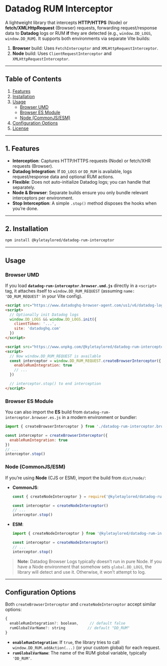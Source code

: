 # Datadog RUM Interceptor

A lightweight library that intercepts **HTTP/HTTPS** (Node) or **fetch/XMLHttpRequest** (Browser) requests, forwarding request/response data to **Datadog** logs or RUM **if** they are detected (e.g., `window.DD_LOGS`, `window.DD_RUM`). It supports both environments via separate Vite builds:

1. **Browser** build: Uses `FetchInterceptor` and `XMLHttpRequestInterceptor`.  
2. **Node** build: Uses `ClientRequestInterceptor` and `XMLHttpRequestInterceptor`.

---

## Table of Contents

1. [Features](#features)  
1. [Installation](#installation)  
1. [Usage](#usage)  
   - [Browser UMD](#browser-umd)  
   - [Browser ES Module](#browser-es-module)  
   - [Node (CommonJS/ESM)](#node-commonjsesm)  
1. [Configuration Options](#configuration-options)  
1. [License](#license)

---

## 1. Features

- **Interception**: Captures HTTP/HTTPS requests (Node) or fetch/XHR requests (Browser).  
- **Datadog Integration**: If `DD_LOGS` or `DD_RUM` is available, logs request/response data and optional RUM actions.  
- **Flexible**: Does not auto-initialize Datadog logs; you can handle that separately.  
- **Node & Browser**: Separate builds ensure you only bundle relevant interceptors per environment.  
- **Stop Interception**: A simple `.stop()` method disposes the hooks when you’re done.

---

## 2. Installation

```bash
npm install @kyletaylored/datadog-rum-interceptor
```

---

## Usage

### Browser UMD

If you load **`datadog-rum-interceptor.browser.umd.js`** directly in a `<script>` tag, it attaches itself to `window.DD_RUM_REQUEST` (assuming `name: 'DD_RUM_REQUEST'` in your Vite config).

```html
<script src="https://www.datadoghq-browser-agent.com/us1/v6/datadog-logs.js"></script>
<script>
  // Optionally init Datadog logs
  window.DD_LOGS && window.DD_LOGS.init({
    clientToken: '...',
    site: 'datadoghq.com'
  })
</script>

<script src="https://www.unpkg.com/@kyletaylored/datadog-rum-interceptor@latest/dist/browser/datadog-rum-interceptor.browser.umd.js"></script>
<script>
  // Now window.DD_RUM_REQUEST is available
  const interceptor = window.DD_RUM_REQUEST.createBrowserInterceptor({
    enableRumIntegration: true
    // ...
  })

  // interceptor.stop() to end interception
</script>
```

### Browser ES Module

You can also import the **ES** build from `datadog-rum-interceptor.browser.es.js` in a modern environment or bundler:

```js
import { createBrowserInterceptor } from './datadog-rum-interceptor.browser.es.js'

const interceptor = createBrowserInterceptor({
  enableRumIntegration: true
})
// ...
interceptor.stop()
```

### Node (CommonJS/ESM)

If you’re using **Node** (CJS or ESM), import the build from `dist/node/`:

- **CommonJS**:
  ```js
  const { createNodeInterceptor } = require('@kyletaylored/datadog-rum-interceptor')
  
  const interceptor = createNodeInterceptor()
  // ...
  interceptor.stop()
  ```
- **ESM**:
  ```js
  import { createNodeInterceptor } from '@kyletaylored/datadog-rum-interceptor'

  const interceptor = createNodeInterceptor()
  // ...
  interceptor.stop()
  ```

> **Note**: Datadog Browser Logs typically doesn’t run in pure Node. If you have a Node environment that somehow sets `global.DD_LOGS`, the library will detect and use it. Otherwise, it won’t attempt to log.

---

## Configuration Options

Both `createBrowserInterceptor` and `createNodeInterceptor` accept similar options:

```js
{
  enableRumIntegration?: boolean,     // default false
  rumGlobalVarName?: string          // default "DD_RUM"
}
```

- **`enableRumIntegration`**: If `true`, the library tries to call `window.DD_RUM.addAction(...)` (or your custom global) for each request.  
- **`rumGlobalVarName`**: The name of the RUM global variable, typically `'DD_RUM'`.